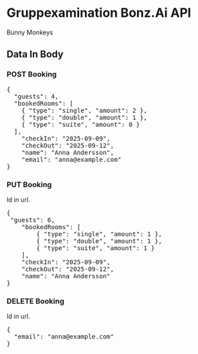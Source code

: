 # Gruppexamination Bonz.Ai API 
Bunny Monkeys

## Data In Body

### POST Booking

<pre>
{
  "guests": 4,
  "bookedRooms": [
	{ "type": "single", "amount": 2 }, 
	{ "type": "double", "amount": 1 }, 
	{ "type": "suite", "amount": 0 }
  ],
    "checkIn": "2025-09-09",
    "checkOut": "2025-09-12",
  	"name": "Anna Andersson",
	"email": "anna@example.com"
}
</pre>

### PUT Booking
Id in url.
<pre>
{
 "guests": 6,
	"bookedRooms": [
		{ "type": "single", "amount": 1 }, 
		{ "type": "double", "amount": 1 }, 
		{ "type": "suite", "amount": 1 }
	],
	"checkIn": "2025-09-09",
    "checkOut": "2025-09-12",
	"name": "Anna Andersson"
}
</pre>

### DELETE Booking
Id in url.
<pre>
{ 
  "email": "anna@example.com"
}
</pre>

